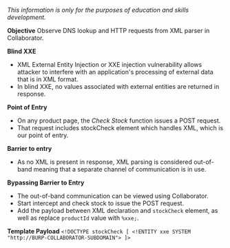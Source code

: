 *This information is only for the purposes of education and skills development.*

**Objective**
Observe DNS lookup and HTTP requests from XML parser in Collaborator. 

**Blind XXE**
- XML External Entity Injection or XXE injection vulnerability allows attacker to interfere with an application's processing of external data that is in XML format. 
- In blind XXE, no values associated with external entities are returned in response.

**Point of Entry**
- On any product page, the *Check Stock* function issues a POST request.
- That request includes stockCheck element which handles XML, which is our point of entry.

**Barrier to entry** 
- As no XML is present in response, XML parsing is considered out-of-band meaning that a separate channel of communication is in use.

**Bypassing Barrier to Entry**
- The out-of-band communication can be viewed using Collaborator. 
- Start intercept and check stock to issue the POST request. 
- Add the payload between XML declaration and `stockCheck` element, as well as replace `productId` value with `%xxe;`. 

**Template Payload**
`<!DOCTYPE stockCheck [ <!ENTITY xxe SYSTEM "http://BURP-COLLABORATOR-SUBDOMAIN"> ]>
`



